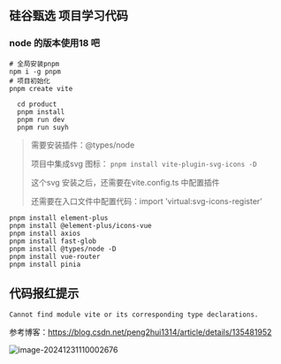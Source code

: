 ## 硅谷甄选 项目学习代码

### node 的版本使用18 吧

```shell
# 全局安装pnpm
npm i -g pnpm
# 项目初始化
pnpm create vite

  cd product                                            
  pnpm install                                          
  pnpm run dev
  pnpm run suyh
```



> 需要安装插件：@types/node
>
> 项目中集成svg 图标： `pnpm install vite-plugin-svg-icons -D`
>
> 这个svg 安装之后，还需要在vite.config.ts 中配置插件
>
> 还需要在入口文件中配置代码：import 'virtual:svg-icons-register'


```shell
pnpm install element-plus
pnpm install @element-plus/icons-vue
pnpm install axios
pnpm install fast-glob
pnpm install @types/node -D
pnpm install vue-router
pnpm install pinia
```





## 代码报红提示

`Cannot find module vite or its corresponding type declarations.`

参考博客：https://blog.csdn.net/peng2hui1314/article/details/135481952

![image-20241231110002676](README.assets/image-20241231110002676.png)


